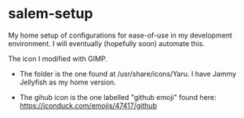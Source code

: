 # salem-setup
My home setup of configurations for ease-of-use in my development environment. I will eventually (hopefully soon) automate this.

The icon I modified with GIMP.

- The folder is the one found at /usr/share/icons/Yaru. I have Jammy Jellyfish as my home version.

- The gihub icon is the one labelled "github emoji" found here:
https://iconduck.com/emojis/47417/github
